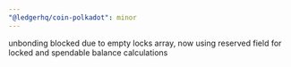 ```yaml
---
"@ledgerhq/coin-polkadot": minor
---
```


unbonding blocked due to empty locks array, now using reserved field for locked and spendable balance calculations
